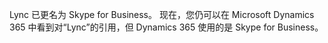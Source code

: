 Lync 已更名为 Skype for Business。 现在，您仍可以在 Microsoft Dynamics 365 中看到对“Lync”的引用，但 Dynamics 365 使用的是 Skype for Business。